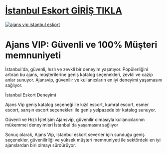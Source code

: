 # <a href="https://bit.ly/ajansvipgiris/">İstanbul Eskort GİRİŞ TIKLA</a>

<a href="https://bit.ly/ajansvipgiris/"><img src="https://github.com/user-attachments/assets/d5348f0b-b8ef-40c4-91fe-8b2060ea6bb1" alt="ajans vip istanbul eskort" border="0" /></a>

# Ajans VIP: Güvenli ve 100% Müşteri memnuniyeti
İstanbul'da, güvenli, hızlı ve zevkli bir deneyim yaşatıyor. Popülerliğini artıran bu ajans, müşterilerine geniş katalog seçenekleri, zevkli ve cazip anlar sunuyor. Ajansvip, güvenilir ve kullanıcıların en iyi deneyimi yaşamasını sağlıyor.

İstanbul Eskort Deneyimi

Ajans Vip geniş katalog seçeneği ile kızıl escort, kumral escort, esmer escort, sarışın escort seçenekleri ile geniş yelpazede bir katalog sunuyor.

Güvenli ve Hızlı İşletişim
Ajansvip, güvenilir olmasıyla kullanıcılarının mükemmel deneyimleri İstanbul'da yaşamasını sağlıyor

Sonuç olarak, Ajans Vip, istanbul eskort severler için sunduğu geniş seçenekler, güvenilirliği ve yüksek müşteri memnuniyeti ile sektördeki en iyi ajanslardan biri olmayı sürdürüyor.
